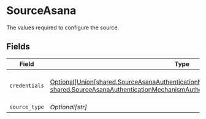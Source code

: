 # SourceAsana

The values required to configure the source.


## Fields

| Field                                                                                                                                                                                                                              | Type                                                                                                                                                                                                                               | Required                                                                                                                                                                                                                           | Description                                                                                                                                                                                                                        |
| ---------------------------------------------------------------------------------------------------------------------------------------------------------------------------------------------------------------------------------- | ---------------------------------------------------------------------------------------------------------------------------------------------------------------------------------------------------------------------------------- | ---------------------------------------------------------------------------------------------------------------------------------------------------------------------------------------------------------------------------------- | ---------------------------------------------------------------------------------------------------------------------------------------------------------------------------------------------------------------------------------- |
| `credentials`                                                                                                                                                                                                                      | [Optional[Union[shared.SourceAsanaAuthenticationMechanismAuthenticateViaAsanaOauth, shared.SourceAsanaAuthenticationMechanismAuthenticateWithPersonalAccessToken]]](undefined/models/shared/sourceasanaauthenticationmechanism.md) | :heavy_minus_sign:                                                                                                                                                                                                                 | Choose how to authenticate to Github                                                                                                                                                                                               |
| `source_type`                                                                                                                                                                                                                      | *Optional[str]*                                                                                                                                                                                                                    | :heavy_minus_sign:                                                                                                                                                                                                                 | N/A                                                                                                                                                                                                                                |